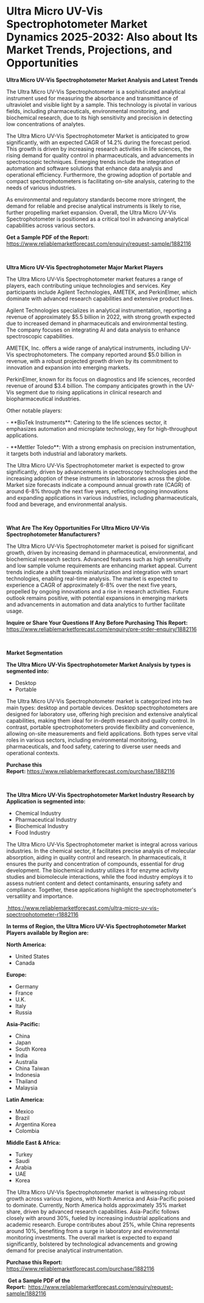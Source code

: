 <p><h1>Ultra Micro UV-Vis Spectrophotometer Market Dynamics 2025-2032: Also about Its Market Trends, Projections, and Opportunities</h1></p><p><strong>Ultra Micro UV-Vis Spectrophotometer Market Analysis and Latest Trends</strong></p>
<p><p>The Ultra Micro UV-Vis Spectrophotometer is a sophisticated analytical instrument used for measuring the absorbance and transmittance of ultraviolet and visible light by a sample. This technology is pivotal in various fields, including pharmaceuticals, environmental monitoring, and biochemical research, due to its high sensitivity and precision in detecting low concentrations of analytes.</p><p>The Ultra Micro UV-Vis Spectrophotometer Market is anticipated to grow significantly, with an expected CAGR of 14.2% during the forecast period. This growth is driven by increasing research activities in life sciences, the rising demand for quality control in pharmaceuticals, and advancements in spectroscopic techniques. Emerging trends include the integration of automation and software solutions that enhance data analysis and operational efficiency. Furthermore, the growing adoption of portable and compact spectrophotometers is facilitating on-site analysis, catering to the needs of various industries.</p><p>As environmental and regulatory standards become more stringent, the demand for reliable and precise analytical instruments is likely to rise, further propelling market expansion. Overall, the Ultra Micro UV-Vis Spectrophotometer is positioned as a critical tool in advancing analytical capabilities across various sectors.</p></p>
<p><strong>Get a Sample PDF of the Report:&nbsp;</strong> <a href="https://www.reliablemarketforecast.com/enquiry/request-sample/1882116?utm_campaign=2749&utm_medium=2&utm_source=Github&utm_content=ia&utm_term=12042025&utm_id=ultra-micro-uv-vis-spectrophotometer">https://www.reliablemarketforecast.com/enquiry/request-sample/1882116</a></p>
<p>&nbsp;</p>
<p><strong>Ultra Micro UV-Vis Spectrophotometer Major Market Players</strong></p>
<p><p>The Ultra Micro UV-Vis Spectrophotometer market features a range of players, each contributing unique technologies and services. Key participants include Agilent Technologies, AMETEK, and PerkinElmer, which dominate with advanced research capabilities and extensive product lines. </p><p>Agilent Technologies specializes in analytical instrumentation, reporting a revenue of approximately $5.5 billion in 2022, with strong growth expected due to increased demand in pharmaceuticals and environmental testing. The company focuses on integrating AI and data analysis to enhance spectroscopic capabilities.</p><p>AMETEK, Inc. offers a wide range of analytical instruments, including UV-Vis spectrophotometers. The company reported around $5.0 billion in revenue, with a robust projected growth driven by its commitment to innovation and expansion into emerging markets.</p><p>PerkinElmer, known for its focus on diagnostics and life sciences, recorded revenue of around $3.4 billion. The company anticipates growth in the UV-Vis segment due to rising applications in clinical research and biopharmaceutical industries.</p><p>Other notable players: </p><p>- **BioTek Instruments**: Catering to the life sciences sector, it emphasizes automation and microplate technology, key for high-throughput applications.</p><p>- **Mettler Toledo**: With a strong emphasis on precision instrumentation, it targets both industrial and laboratory markets.</p><p>The Ultra Micro UV-Vis Spectrophotometer market is expected to grow significantly, driven by advancements in spectroscopy technologies and the increasing adoption of these instruments in laboratories across the globe. Market size forecasts indicate a compound annual growth rate (CAGR) of around 6-8% through the next five years, reflecting ongoing innovations and expanding applications in various industries, including pharmaceuticals, food and beverage, and environmental analysis.</p></p>
<p>&nbsp;</p>
<p><strong>What Are The Key Opportunities For Ultra Micro UV-Vis Spectrophotometer Manufacturers?</strong></p>
<p><p>The Ultra Micro UV-Vis Spectrophotometer market is poised for significant growth, driven by increasing demand in pharmaceutical, environmental, and biochemical research sectors. Advanced features such as high sensitivity and low sample volume requirements are enhancing market appeal. Current trends indicate a shift towards miniaturization and integration with smart technologies, enabling real-time analysis. The market is expected to experience a CAGR of approximately 6-8% over the next five years, propelled by ongoing innovations and a rise in research activities. Future outlook remains positive, with potential expansions in emerging markets and advancements in automation and data analytics to further facilitate usage.</p></p>
<p><strong>Inquire or Share Your Questions If Any Before Purchasing This Report:</strong> <a href="https://www.reliablemarketforecast.com/enquiry/pre-order-enquiry/1882116?utm_campaign=2749&utm_medium=2&utm_source=Github&utm_content=ia&utm_term=12042025&utm_id=ultra-micro-uv-vis-spectrophotometer">https://www.reliablemarketforecast.com/enquiry/pre-order-enquiry/1882116</a></p>
<p>&nbsp;</p>
<p><strong>Market Segmentation</strong></p>
<p><strong>The Ultra Micro UV-Vis Spectrophotometer Market Analysis by types is segmented into:</strong></p>
<p><ul><li>Desktop</li><li>Portable</li></ul></p>
<p><p>The Ultra Micro UV-Vis Spectrophotometer market is categorized into two main types: desktop and portable devices. Desktop spectrophotometers are designed for laboratory use, offering high precision and extensive analytical capabilities, making them ideal for in-depth research and quality control. In contrast, portable spectrophotometers provide flexibility and convenience, allowing on-site measurements and field applications. Both types serve vital roles in various sectors, including environmental monitoring, pharmaceuticals, and food safety, catering to diverse user needs and operational contexts.</p></p>
<p><strong>Purchase this Report:&nbsp;</strong><a href="https://www.reliablemarketforecast.com/purchase/1882116?utm_campaign=2749&utm_medium=2&utm_source=Github&utm_content=ia&utm_term=12042025&utm_id=ultra-micro-uv-vis-spectrophotometer">https://www.reliablemarketforecast.com/purchase/1882116</a></p>
<p>&nbsp;</p>
<p><strong>The Ultra Micro UV-Vis Spectrophotometer Market Industry Research by Application is segmented into:</strong></p>
<p><ul><li>Chemical Industry</li><li>Pharmaceutical Industry</li><li>Biochemical Industry</li><li>Food Industry</li></ul></p>
<p><p>The Ultra Micro UV-Vis Spectrophotometer market is integral across various industries. In the chemical sector, it facilitates precise analysis of molecular absorption, aiding in quality control and research. In pharmaceuticals, it ensures the purity and concentration of compounds, essential for drug development. The biochemical industry utilizes it for enzyme activity studies and biomolecule interactions, while the food industry employs it to assess nutrient content and detect contaminants, ensuring safety and compliance. Together, these applications highlight the spectrophotometer's versatility and importance.</p></p>
<p><a href="https://www.reliablemarketforecast.com/ultra-micro-uv-vis-spectrophotometer-r1882116?utm_campaign=2749&utm_medium=2&utm_source=Github&utm_content=ia&utm_term=12042025&utm_id=ultra-micro-uv-vis-spectrophotometer">&nbsp;https://www.reliablemarketforecast.com/ultra-micro-uv-vis-spectrophotometer-r1882116</a></p>
<p><strong>In terms of Region, the Ultra Micro UV-Vis Spectrophotometer Market Players available by Region are:</strong></p>
<p>
    <p> <strong> North America: </strong>
        <ul>
            <li>United States</li>
            <li>Canada</li>
        </ul>
        </p> 
    <p> <strong> Europe: </strong>
        <ul>
            <li>Germany</li>
            <li>France</li>
            <li>U.K.</li>
            <li>Italy</li>
            <li>Russia</li>
        </ul>
        </p> 
    <p> <strong> Asia-Pacific: </strong>
        <ul>
            <li>China</li>
            <li>Japan</li>
            <li>South Korea</li>
            <li>India</li>
            <li>Australia</li>
            <li>China Taiwan</li>
            <li>Indonesia</li>
            <li>Thailand</li>
            <li>Malaysia</li>
        </ul>
        </p> 
    <p> <strong> Latin America: </strong>
        <ul>
            <li>Mexico</li>
            <li>Brazil</li>
            <li>Argentina Korea</li>
            <li>Colombia</li>
        </ul>
        </p> 
    <p> <strong> Middle East & Africa: </strong>
        <ul>
            <li>Turkey</li>
            <li>Saudi</li>
            <li>Arabia</li>
            <li>UAE</li>
            <li>Korea</li>
        </ul>
    </p>
    </p>
<p><p>The Ultra Micro UV-Vis Spectrophotometer market is witnessing robust growth across various regions, with North America and Asia-Pacific poised to dominate. Currently, North America holds approximately 35% market share, driven by advanced research capabilities. Asia-Pacific follows closely with around 30%, fueled by increasing industrial applications and academic research. Europe contributes about 25%, while China represents around 10%, benefiting from a surge in laboratory and environmental monitoring investments. The overall market is expected to expand significantly, bolstered by technological advancements and growing demand for precise analytical instrumentation.</p></p>
<p><strong>Purchase this Report: </strong><a href="https://www.reliablemarketforecast.com/purchase/1882116?utm_campaign=2749&utm_medium=2&utm_source=Github&utm_content=ia&utm_term=12042025&utm_id=ultra-micro-uv-vis-spectrophotometer">https://www.reliablemarketforecast.com/purchase/1882116</a></p>
<p>&nbsp;<strong>Get a Sample PDF of the Report:&nbsp;&nbsp;</strong><a href="https://www.reliablemarketforecast.com/enquiry/request-sample/1882116?utm_campaign=2749&utm_medium=2&utm_source=Github&utm_content=ia&utm_term=12042025&utm_id=ultra-micro-uv-vis-spectrophotometer">https://www.reliablemarketforecast.com/enquiry/request-sample/1882116</a></p>
<p><strong></strong></p>
<p><p></p><p></p><p></p></p>